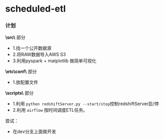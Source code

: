 # scheduled-etl

### 计划

**\\src\\** 部分
- 1.找一个公开数据源
- 2.将RAW数据导入AWS S3
- 3.利用pyspark + matplotlib 做简单可视化

**\\etc\\conf\\** 部分
- 1.放配置文件

**\\scripts\\** 部分
- 1.利用 `python redshiftServer.py --start/stop`控制redshiftServer启/停
- 2.利用 `airflow` 按时间调度ETL任务。

尝试：
- 在dev分支上面做开发
